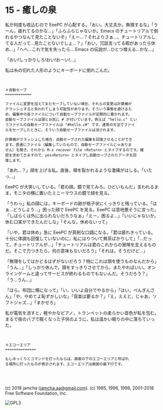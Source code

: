 

# 15 - 癒しの泉

私が何度も咳込むので EeePC が心配する。「おい。大丈夫か。無理するな」「うーん，疲れてるのかな…」「ふらふらじゃないか。Emacs のチュートリアルで倒れるやつなんて見たことないぞ」「えー…？それよりさぁ…，チュートリアルしてる人だって…見たことないでしょ…？」「おい，冗談言ってる暇があったら休め…」「へへ…これで気を失ったら… Emacs の伝説が…ひとつ増える…かな…」  

「おい!しっかりしろ!おい!おーい!…」  

私は糸の切れた人形のようにキーボードに倒れこんだ。  

<br>  

    ＊自動セーブ
    ============
    
    ファイルに変更を加えてまだセーブしていない場合、それらの変更は計算機が
    クラッシュすると失われてしまう可能性があります。そういう事態を避けるた
    め、編集中の各ファイルについて自動セーブファイルが定期的に書かれます。
    自動セーブファイルは頭とお尻に # が付いています。例えば "hello.c" とい
    うファイルの自動セーブファイルは "#hello.c#" です。通常の方法でファイ
    ルをセーブしたときに、そういう自動セーブファイルは消されます。
    
    計算機がクラッシュした場合、自動セーブされた編集を回復させることができ
    ます。普通にファイル（編集していたもので、自動セーブファイルじゃありま
    せん）を開き、それから M-x recover file <Return> とタイプするのです。確
    認を求めてきますので、yes<Return> とタイプし自動セーブされたデータを回
    復します。

「あれ…？」顔を上げる私。直後，頬を裂かれるような激痛がはしる。「いたっ…」  

EeePC が大笑いしている。「君の顔。鏡で見てみろ。ひどいもんだ」言われるまま，モニタの横に置いたミニーマウスの鏡で顔を見る。  

「うわっ」私の顔には，キーボードの跡が格子状にくっきりと残っている。「はぁ…どうしよう…」困った顔で EeePC を見る。EeePC は意地悪そうに言った。「しばらくは外に出られないだろうなぁ」「えー，困るよ…」「いいじゃないか，休む口実ができたんだしな」「そんな，休めないって」  

「いや，君は休め」急に EeePC が真剣な口調になる。「君は疲れきっている。十分に体調も回復していないのに，私にはりついて無茶ばかりして」「…だって，チュートリアルが…」「チュートリアルは君のこれからの冒険を支えるものだ。そこで力つきたら，何の意味もないだろう」「それは，そうだけど…」  

「無理をしてはかどるはずがないだろう？特にこれは頭を使うものなんだから」「うん…」「しっかり休んで，頭をすっきりさせてから，またやればいい。オンラインゲームと違ってサービスが終わるものでもないんだ。そうだろう？」「う…うん…」  

「ほら。布団に横になって」「い，いいよ自分でやるから」「はい，ぺんぎんさん」「や，やめてよ恥ずかしいな」「音楽は要るか？」「え，ええと，じゃあ，ソフトジャズ…」「まかせろ」  

私が電気を消すと，軽やかなピアノ，トランペットの柔らかい音色が私を包む。まるで夜のパブで眠くなった子供のように，私は温かい眠りの中に落ちていった。  

<br>  

    ＊エコーエリア
    ==============
    
    もしゆっくりとコマンドを打ったならば、画面の下のエコーエリアと呼ばれ
    る場所に打ったものが表示されます。エコーエリアは画面の最下行です。

<br>  
<br>  

(c) 2018 jamcha (jamcha.aa@gmail.com). (c) 1985, 1996, 1998, 2001-2018 Free Software Foundation, Inc.  

![GPL3](https://www.gnu.org/graphics/gplv3-88x31.png)  

